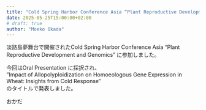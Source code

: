 ```yaml
---
title: "Cold Spring Harbor Conference Asia “Plant Reproductive Development and Genomics”に参加しました"
date: 2025-05-25T15:00:00+02:00
# draft: true
author: "Moeko Okada"
---
```


淡路島夢舞台で開催されたCold Spring Harbor Conference Asia “Plant Reproductive Development and Genomics” に参加しました。

今回はOral Presentation に採択され、  
”Impact of Allopolyploidization on Homoeologous Gene Expression in Wheat: Insights from Cold Response”  
のタイトルで発表しました。

おかだ